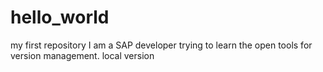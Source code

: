 # hello_world
my first repository
I am a SAP developer trying to learn the open tools for version management. local version 
